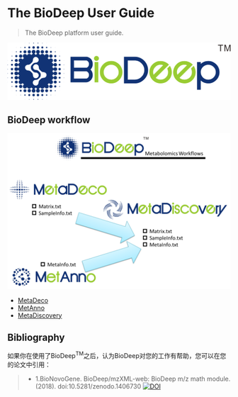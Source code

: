 # The BioDeep User Guide

> The BioDeep platform user guide.

![](logo@2x_2.png)

## BioDeep workflow

![](./images/workflows.png)

+ [MetaDeco](./metadeco)
+ [MetAnno](./metanno)
+ [MetaDiscovery](./metadiscovery)

## Bibliography

如果你在使用了BioDeep<sup>TM</sup>之后，认为BioDeep对您的工作有帮助，您可以在您的论文中引用：

> + 1.BioNovoGene. BioDeep/mzXML-web: BioDeep m/z math module. (2018). doi:10.5281/zenodo.1406730 [![DOI](https://zenodo.org/badge/145670434.svg)](https://zenodo.org/badge/latestdoi/145670434)
